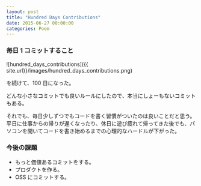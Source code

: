 ```yaml
---
layout: post
title: "Hundred Days Contributions"
date: 2015-06-27 00:00:00
categories: Poem
---
```


### 毎日 1 コミットすること

![hundred_days_contributions]({{ site.url}}/images/hundred_days_contributions.png)

を続けて、100 日になった。

どんな小さなコミットでも良いルールにしたので、本当にしょーもないコミットもある。

それでも、毎日少しずつでもコードを書く習慣がついたのは良いことだと思う。
平日に仕事からの帰りが遅くなったり、休日に遊び疲れて帰ってきた後でも、パソコンを開いてコードを書き始めるまでの心理的なハードルが下がった。

### 今後の課題

- もっと価値あるコミットをする。
- プロダクトを作る。
- OSS にコミットする。
